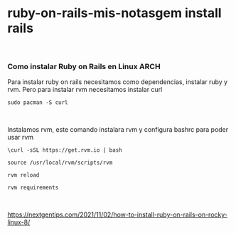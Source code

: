 # ruby-on-rails-mis-notasgem install rails


</br>

### **Como instalar Ruby on Rails en Linux ARCH**
Para instalar ruby on rails necesitamos como dependencias, instalar ruby y rvm. Pero para instalar rvm necesitamos instalar curl
```
sudo pacman -S curl
```


</br>

Instalamos rvm, este comando instalara rvm y configura bashrc para poder usar rvm
```
\curl -sSL https://get.rvm.io | bash
```


```
source /usr/local/rvm/scripts/rvm
```

```
rvm reload
```

```
rvm requirements
```


</br>

https://nextgentips.com/2021/11/02/how-to-install-ruby-on-rails-on-rocky-linux-8/
